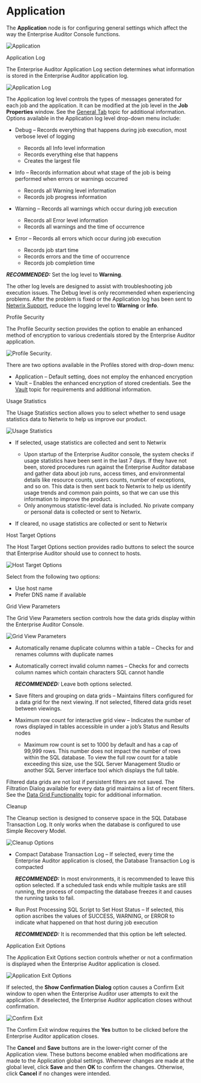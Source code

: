 # Application

The **Application** node is for configuring general settings which affect the way the Enterprise
Auditor Console functions.

![Application](/img/product_docs/accessanalyzer/11.6/accessanalyzer/admin/settings/application/application.webp)

Application Log

The Enterprise Auditor Application Log section determines what information is stored in the
Enterprise Auditor application log.

![Application Log](/img/product_docs/accessanalyzer/11.6/accessanalyzer/admin/settings/application/applicationlog.webp)

The Application log level controls the types of messages generated for each job and the application.
It can be modified at the job level in the **Job Properties** window. See the
[General Tab](/docs/accessanalyzer/11.6/admin/jobs/job/properties/general.md)
topic for additional information. Options available in the Application log level drop-down menu
include:

- Debug – Records everything that happens during job execution, most verbose level of logging

    - Records all Info level information
    - Records everything else that happens
    - Creates the largest file

- Info – Records information about what stage of the job is being performed when errors or warnings
  occurred

    - Records all Warning level information
    - Records job progress information

- Warning – Records all warnings which occur during job execution

    - Records all Error level information
    - Records all warnings and the time of occurrence

- Error – Records all errors which occur during job execution

    - Records job start time
    - Records errors and the time of occurrence
    - Records job completion time

**_RECOMMENDED:_** Set the log level to **Warning**.

The other log levels are designed to assist with troubleshooting job execution issues. The Debug
level is only recommended when experiencing problems. After the problem is fixed or the Application
log has been sent to [Netwrix Support](https://www.netwrix.com/support.html), reduce the logging
level to **Warning** or **Info**.

Profile Security

The Profile Security section provides the option to enable an enhanced method of encryption to
various credentials stored by the Enterprise Auditor application.

![Profile Security](/img/product_docs/accessanalyzer/11.6/accessanalyzer/admin/settings/application/profilesecurity.webp).

There are two options available in the Profiles stored with drop-down menu:

- Application – Default setting, does not employ the enhanced encryption
- Vault – Enables the enhanced encryption of stored credentials. See the
  [Vault](/docs/accessanalyzer/11.6/admin/settings/application/vault.md)
  topic for requirements and additional information.

Usage Statistics

The Usage Statistics section allows you to select whether to send usage statistics data to Netwrix
to help us improve our product.

![Usage Statistics](/img/product_docs/accessanalyzer/11.6/accessanalyzer/admin/settings/application/usagestatistics.webp)

- If selected, usage statistics are collected and sent to Netwrix

    - Upon startup of the Enterprise Auditor console, the system checks if usage statistics have
      been sent in the last 7 days. If they have not been, stored procedures run against the
      Enterprise Auditor database and gather data about job runs, access times, and environmental
      details like resource counts, users counts, number of exceptions, and so on. This data is then
      sent back to Netwrix to help us identify usage trends and common pain points, so that we can
      use this information to improve the product.
    - Only anonymous statistic-level data is included. No private company or personal data is
      collected or sent to Netwrix.

- If cleared, no usage statistics are collected or sent to Netwrix

Host Target Options

The Host Target Options section provides radio buttons to select the source that Enterprise Auditor
should use to connect to hosts.

![Host Target Options](/img/product_docs/accessanalyzer/11.6/accessanalyzer/admin/settings/application/hosttargetoptions.webp)

Select from the following two options:

- Use host name
- Prefer DNS name if available

Grid View Parameters

The Grid View Parameters section controls how the data grids display within the Enterprise Auditor
Console.

![Grid View Parameters](/img/product_docs/accessanalyzer/11.6/accessanalyzer/admin/settings/application/gridviewparameters.webp)

- Automatically rename duplicate columns within a table – Checks for and renames columns with
  duplicate names
- Automatically correct invalid column names – Checks for and corrects column names which contain
  characters SQL cannot handle

    **_RECOMMENDED:_** Leave both options selected.

- Save filters and grouping on data grids – Maintains filters configured for a data grid for the
  next viewing. If not selected, filtered data grids reset between viewings.
- Maximum row count for interactive grid view – Indicates the number of rows displayed in tables
  accessible in under a job’s Status and Results nodes

    - Maximum row count is set to 1000 by default and has a cap of 99,999 rows. This number does not
      impact the number of rows within the SQL database. To view the full row count for a table
      exceeding this size, use the SQL Server Management Studio or another SQL Server interface tool
      which displays the full table.

Filtered data grids are not lost if persistent filters are not saved. The Filtration Dialog
available for every data grid maintains a list of recent filters. See the
[Data Grid Functionality](/docs/accessanalyzer/11.6/admin/navigate/datagrid.md)
topic for additional information.

Cleanup

The Cleanup section is designed to conserve space in the SQL Database Transaction Log. It only works
when the database is configured to use Simple Recovery Model.

![Cleanup Options](/img/product_docs/accessanalyzer/11.6/accessanalyzer/admin/settings/application/cleanup.webp)

- Compact Database Transaction Log – If selected, every time the Enterprise Auditor application is
  closed, the Database Transaction Log is compacted

    **_RECOMMENDED:_** In most environments, it is recommended to leave this option selected. If a
    scheduled task ends while multiple tasks are still running, the process of compacting the
    database freezes it and causes the running tasks to fail.

- Run Post Processing SQL Script to Set Host Status – If selected, this option ascribes the values
  of SUCCESS, WARNING, or ERROR to indicate what happened on that host during job execution

    **_RECOMMENDED:_** It is recommended that this option be left selected.

Application Exit Options

The Application Exit Options section controls whether or not a confirmation is displayed when the
Enterprise Auditor application is closed.

![Application Exit Options](/img/product_docs/accessanalyzer/11.6/accessanalyzer/admin/settings/application/applicationexitoptions.webp)

If selected, the **Show Confirmation Dialog** option causes a Confirm Exit window to open when the
Enterprise Auditor user attempts to exit the application. If deselected, the Enterprise Auditor
application closes without confirmation.

![Confirm Exit](/img/product_docs/accessanalyzer/11.6/accessanalyzer/admin/settings/application/confirmexitwindow.webp)

The Confirm Exit window requires the **Yes** button to be clicked before the Enterprise Auditor
application closes.

The **Cancel** and **Save** buttons are in the lower-right corner of the Application view. These
buttons become enabled when modifications are made to the Application global settings. Whenever
changes are made at the global level, click **Save** and then **OK** to confirm the changes.
Otherwise, click **Cancel** if no changes were intended.
